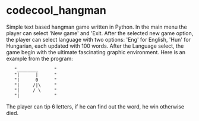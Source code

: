 # codecool_hangman

Simple text based hangman game written in Python. In the main menu the player can select 'New game' and 'Exit. After the selected new game option, the player can select language with two options: 'Eng' for English, 'Hun' for Hungarian, each updated with 100 words. After the Language select, the game begin with the ultimate fascinating graphic environment. Here is an example from the program:

       "________      "
       "|      |      "
       "|      0      "
       "|     /|\     "
       "|     / \     "
       "|             "

The player can tip 6 letters, if he can find out the word, he win otherwise died.


